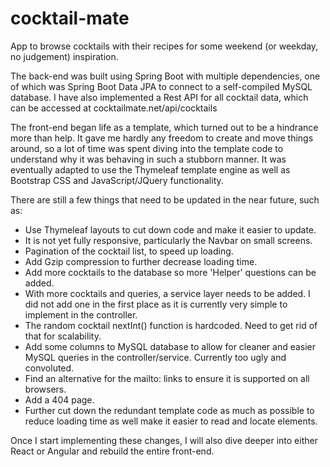 # cocktail-mate
App to browse cocktails with their recipes for some weekend (or weekday, no judgement) inspiration.

The back-end was built using Spring Boot with multiple dependencies, one of which was Spring Boot Data JPA to connect to a self-compiled MySQL database.
I have also implemented a Rest API for all cocktail data, which can be accessed at cocktailmate.net/api/cocktails

The front-end began life as a template, which turned out to be a hindrance more than help. It gave me hardly any freedom to create and move things around, so a lot of time was spent diving into the template code to understand why it was behaving in such a stubborn manner. It was eventually adapted to use the Thymeleaf template engine as well as Bootstrap CSS and JavaScript/JQuery functionality.

There are still a few things that need to be updated in the near future, such as:

- Use Thymeleaf layouts to cut down code and make it easier to update.
- It is not yet fully responsive, particularly the Navbar on small screens.
- Pagination of the cocktail list, to speed up loading.
- Add Gzip compression to further decrease loading time.
- Add more cocktails to the database so more 'Helper' questions can be added.
- With more cocktails and queries, a service layer needs to be added. I did not add one in the first place as it is currently very simple to implement in the controller.
- The random cocktail nextInt() function is hardcoded. Need to get rid of that for scalability.
- Add some columns to MySQL database to allow for cleaner and easier MySQL queries in the controller/service. Currently too ugly and convoluted.
- Find an alternative for the mailto: links to ensure it is supported on all browsers.
- Add a 404 page.
- Further cut down the redundant template code as much as possible to reduce loading time as well make it easier to read and locate elements.

Once I start implementing these changes, I will also dive deeper into either React or Angular and rebuild the entire front-end.
